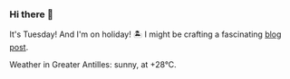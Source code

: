### Hi there :wave:

It's Tuesday! And I'm on holiday! :desert_island: I might be crafting a fascinating [blog post](https://benjaminwuethrich.dev).

Weather in Greater Antilles: sunny, at +28°C.
